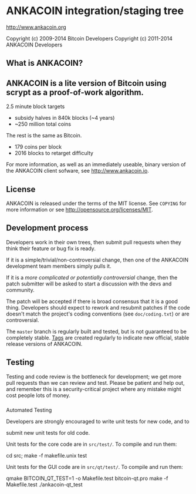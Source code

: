 ANKACOIN integration/staging tree
================================

http://www.ankacoin.org

Copyright (c) 2009-2014 Bitcoin Developers
Copyright 
(c) 2011-2014 ANKACOIN Developers

What is ANKACOIN?
----------------

ANKACOIN is a lite version of Bitcoin using scrypt as a proof-of-work algorithm.
 - 
2.5 minute block targets
 - subsidy halves in 840k blocks (~4 years)
 - ~250 million total coins

The rest is the same as Bitcoin.
 - 179 coins per block
 - 2016 blocks to retarget difficulty


For more information, as well as an immediately useable, binary version of
the ANKACOIN client sofware, see http://www.ankacoin.io.

License
-------

ANKACOIN is released under the terms of the MIT license.
 See `COPYING` for more
information or see http://opensource.org/licenses/MIT.


Development process
-------------------

Developers work in their own trees, 
then submit pull requests when they think
their feature or bug fix is ready.

If it is a simple/trivial/non-controversial change, 
then one of the ANKACOIN
development team members simply pulls it.

If it is a *more complicated or potentially controversial* change, then the patch
submitter will be asked to start a
 discussion with the devs and community.

The patch will be accepted if there is broad consensus that it is a good thing.
Developers should expect to rework and resubmit patches
 if the code doesn't
match the project's coding conventions (see `doc/coding.txt`) or are
controversial.

The `master` branch is regularly built and tested, but is not guaranteed to 
be
completely stable. [Tags](https://github.com/ankacoin-project/ankacoin/tags) are created
regularly to indicate new official, 
stable release versions of ANKACOIN.

Testing
-------

Testing and code review is the bottleneck for development; we get more pull
requests than we can review and test. 
Please be patient and help out, and
remember this is a security-critical project where any mistake might cost people
lots of money.

###
 Automated Testing

Developers are strongly encouraged to write unit tests for new code, and to

submit new unit tests for old code.

Unit tests for the core code are in `src/test/`. To compile and run them:

    
cd src; make -f makefile.unix test

Unit tests for the GUI code are in `src/qt/test/`. To compile and run them:

    
qmake BITCOIN_QT_TEST=1 -o Makefile.test bitcoin-qt.pro
    make -f Makefile.test
    ./ankacoin-qt_test

